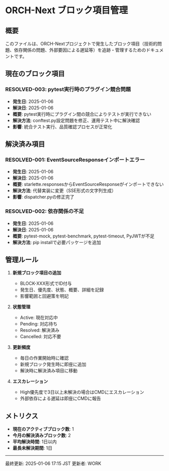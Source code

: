 # ORCH-Next ブロック項目管理

## 概要
このファイルは、ORCH-Nextプロジェクトで発生したブロック項目（技術的問題、依存関係の問題、外部要因による遅延等）を追跡・管理するためのドキュメントです。

## 現在のブロック項目

### RESOLVED-003: pytest実行時のプラグイン競合問題
- **発生日**: 2025-01-06
- **解決日**: 2025-01-06
- **概要**: pytest実行時にプラグイン間の競合によりテストが実行できない
- **解決方法**: conftest.py設定問題を修正、運用テスト中に解決確認
- **影響**: 統合テスト実行、品質確認プロセスが正常化

## 解決済み項目

### RESOLVED-001: EventSourceResponseインポートエラー
- **発生日**: 2025-01-06
- **解決日**: 2025-01-06
- **概要**: starlette.responsesからEventSourceResponseがインポートできない
- **解決方法**: 代替実装に変更（SSE形式の文字列生成）
- **影響**: dispatcher.pyの修正完了

### RESOLVED-002: 依存関係の不足
- **発生日**: 2025-01-06
- **解決日**: 2025-01-06
- **概要**: pytest-mock, pytest-benchmark, pytest-timeout, PyJWTが不足
- **解決方法**: pip installで必要パッケージを追加

## 管理ルール

1. **新規ブロック項目の追加**
   - BLOCK-XXX形式でID付与
   - 発生日、優先度、状態、概要、詳細を記録
   - 影響範囲と回避策を明記

2. **状態管理**
   - Active: 現在対応中
   - Pending: 対応待ち
   - Resolved: 解決済み
   - Cancelled: 対応不要

3. **更新頻度**
   - 毎日の作業開始時に確認
   - 新規ブロック発生時に即座に追加
   - 解決時に解決済み項目に移動

4. **エスカレーション**
   - High優先度で3日以上未解決の場合はCMDにエスカレーション
   - 外部依存による遅延は即座にCMDに報告

## メトリクス

- **現在のアクティブブロック数**: 1
- **今月の解決済みブロック数**: 2
- **平均解決時間**: 1日以内
- **最長未解決期間**: 1日

---
最終更新: 2025-01-06 17:15 JST
更新者: WORK
